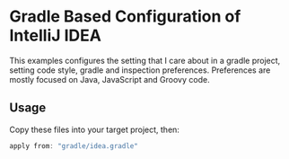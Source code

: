 # Gradle Based Configuration of IntelliJ IDEA #


This examples configures the setting that I care about in a gradle project, setting code style, gradle and inspection preferences.  Preferences are mostly focused on Java, JavaScript and Groovy code.

## Usage ##

Copy these files into your target project, then:

```gradle
apply from: "gradle/idea.gradle"
```

